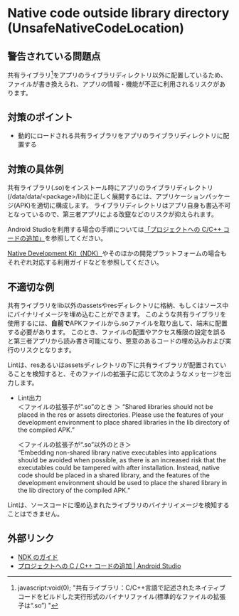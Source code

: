# Native code outside library directory (UnsafeNativeCodeLocation)

## 警告されている問題点

共有ライブラリ[^注釈1]をアプリのライブラリディレクトリ以外に配置しているため、ファイルが書き換えられ、アプリの情報・機能が不正に利用されるリスクがあります。

## 対策のポイント

- 動的にロードされる共有ライブラリをアプリのライブラリディレクトリに配置する

## 対策の具体例

共有ライブラリ(.so)をインストール時にアプリのライブラリディレクトリ(/data/data/&lt;package&gt;/lib)に正しく展開するには、アプリケーションパッケージ(APK)を適切に構成します。
ライブラリディレクトリはアプリ自身も書込不可となっているので、第三者アプリによる改竄などのリスクが抑えられます。

Android Studioを利用する場合の手順については[「プロジェクトへの C/C++ コードの追加」][2]を参照してください。

[Native Development Kit（NDK）][1]やそのほかの開発プラットフォームの場合もそれぞれ対応する利用ガイドなどを参照してください。

## 不適切な例

共有ライブラリをlib以外のassetsやresディレクトリに格納、もしくはソース中にバイナリイメージを埋め込むことができます。
このような共有ライブラリを使用するには、**自前で**APKファイルから.soファイルを取り出して、端末に配置する必要があります。
このとき、ファイルの配置やアクセス権限の設定を誤ると第三者アプリから読み書き可能になり、悪意のあるコードの埋め込みおよび実行のリスクとなります。

Lintは、resあるいはassetsディレクトリの下に共有ライブラリが配置されていることを検知すると、そのファイルの拡張子に応じて次のようなメッセージを出力します。

- Lint出力  
  ＜ファイルの拡張子が“.so”のとき ＞ 
  “Shared libraries should not be placed in the res or assets directories. Please use the features of your development environment to place shared libraries in the lib directory of the compiled APK.”
  
  ＜ファイルの拡張子が“.so”以外のとき＞  
  “Embedding non-shared library native executables into applications should be avoided when possible, as there is an increased risk that the executables could be tampered with after installation. Instead, native code should be placed in a shared library, and the features of the development environment should be used to place the shared library in the lib directory of the compiled APK.”  

Lintは、ソースコードに埋め込まれたライブラリのバイナリイメージを検知することはできません。

## 外部リンク

- [NDK のガイド][1]  
- [プロジェクトへの C / C++ コードの追加 | Android Studio][2]  


[1]:https://developer.android.com/ndk/guides/index.html
[2]:https://developer.android.com/studio/projects/add-native-code.html


[^注釈1]: javascript:void(0); "共有ライブラリ：C/C++言語で記述されたネイティブコードをビルドした実行形式のバイナリファイル(標準的なファイルの拡張子は“.so”) "

